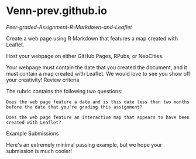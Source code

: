 # Venn-prev.github.io

*Peer-graded-Assignment-R-Markdown-and-Leaflet*

Create a web page using R Markdown that features a map created with Leaflet. 

Host your webpage on either GitHub Pages, RPubs, or NeoCities.

Your webpage must contain the date that you created the document, and it must contain a map created with Leaflet. We would love to see you show off your creativity! 
Review criteria

The rubric contains the following two questions:

    Does the web page feature a date and is this date less than two months before the date that you're grading this assignment?

    Does the web page feature an interactive map that appears to have been created with Leaflet?

Example Submissions

Here's an extremely minimal passing example, but we hope your submission is much cooler!
